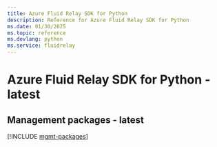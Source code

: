 ```yaml
---
title: Azure Fluid Relay SDK for Python
description: Reference for Azure Fluid Relay SDK for Python
ms.date: 01/30/2025
ms.topic: reference
ms.devlang: python
ms.service: fluidrelay
---
```

# Azure Fluid Relay SDK for Python - latest

## Management packages - latest
[!INCLUDE [mgmt-packages](fluid-relay-mgmt-index.md)]